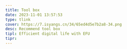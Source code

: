 ```yaml
---
title: Tool box
date: 2023-11-01 13:57:53
type: tlink
cover: https://7.isyangs.cn/34/65ed4d5e7b2a8-34.png
desc: Recommend tool box
tipl: Efficient digital life with EFU
tipr:
---
```

